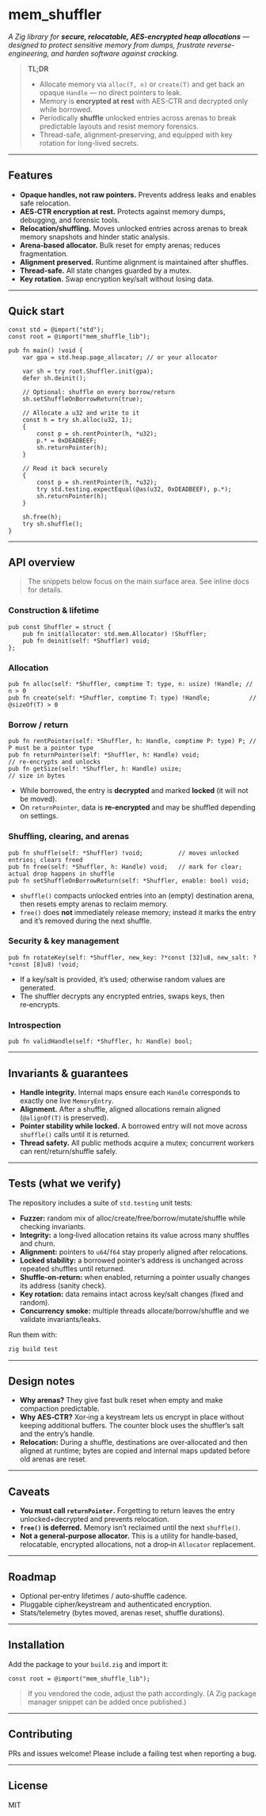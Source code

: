 # mem_shuffler

*A Zig library for **secure, relocatable, AES-encrypted heap allocations** — designed to protect sensitive memory from dumps, frustrate reverse-engineering, and harden software against cracking.*

> **TL;DR**
>
> * Allocate memory via `alloc(T, n)` or `create(T)` and get back an opaque `Handle` — no direct pointers to leak.
> * Memory is **encrypted at rest** with AES-CTR and decrypted only while borrowed.
> * Periodically **shuffle** unlocked entries across arenas to break predictable layouts and resist memory forensics.
> * Thread-safe, alignment-preserving, and equipped with key rotation for long-lived secrets.

---

## Features

* **Opaque handles, not raw pointers.** Prevents address leaks and enables safe relocation.
* **AES‑CTR encryption at rest.** Protects against memory dumps, debugging, and forensic tools.
* **Relocation/shuffling.** Moves unlocked entries across arenas to break memory snapshots and hinder static analysis.
* **Arena-based allocator.** Bulk reset for empty arenas; reduces fragmentation.
* **Alignment preserved.** Runtime alignment is maintained after shuffles.
* **Thread-safe.** All state changes guarded by a mutex.
* **Key rotation.** Swap encryption key/salt without losing data.

---

## Quick start

```zig
const std = @import("std");
const root = @import("mem_shuffle_lib");

pub fn main() !void {
    var gpa = std.heap.page_allocator; // or your allocator

    var sh = try root.Shuffler.init(gpa);
    defer sh.deinit();

    // Optional: shuffle on every borrow/return
    sh.setShuffleOnBorrowReturn(true);

    // Allocate a u32 and write to it
    const h = try sh.alloc(u32, 1);
    {
        const p = sh.rentPointer(h, *u32);
        p.* = 0xDEADBEEF;
        sh.returnPointer(h);
    }

    // Read it back securely
    {
        const p = sh.rentPointer(h, *u32);
        try std.testing.expectEqual(@as(u32, 0xDEADBEEF), p.*);
        sh.returnPointer(h);
    }

    sh.free(h);
    try sh.shuffle();
}
```

---

## API overview

> The snippets below focus on the main surface area. See inline docs for details.

### Construction & lifetime

```zig
pub const Shuffler = struct {
    pub fn init(allocator: std.mem.Allocator) !Shuffler;
    pub fn deinit(self: *Shuffler) void;
};
```

### Allocation

```zig
pub fn alloc(self: *Shuffler, comptime T: type, n: usize) !Handle; // n > 0
pub fn create(self: *Shuffler, comptime T: type) !Handle;           // @sizeOf(T) > 0
```

### Borrow / return

```zig
pub fn rentPointer(self: *Shuffler, h: Handle, comptime P: type) P; // P must be a pointer type
pub fn returnPointer(self: *Shuffler, h: Handle) void;               // re‑encrypts and unlocks
pub fn getSize(self: *Shuffler, h: Handle) usize;                    // size in bytes
```

* While borrowed, the entry is **decrypted** and marked **locked** (it will not be moved).
* On `returnPointer`, data is **re‑encrypted** and may be shuffled depending on settings.

### Shuffling, clearing, and arenas

```zig
pub fn shuffle(self: *Shuffler) !void;          // moves unlocked entries; clears freed
pub fn free(self: *Shuffler, h: Handle) void;   // mark for clear; actual drop happens in shuffle
pub fn setShuffleOnBorrowReturn(self: *Shuffler, enable: bool) void;
```

* `shuffle()` compacts unlocked entries into an (empty) destination arena, then resets empty arenas to reclaim memory.
* `free()` does **not** immediately release memory; instead it marks the entry and it’s removed during the next shuffle.

### Security & key management

```zig
pub fn rotateKey(self: *Shuffler, new_key: ?*const [32]u8, new_salt: ?*const [8]u8) !void;
```

* If a key/salt is provided, it’s used; otherwise random values are generated.
* The shuffler decrypts any encrypted entries, swaps keys, then re‑encrypts.

### Introspection

```zig
pub fn validHandle(self: *Shuffler, h: Handle) bool;
```

---

## Invariants & guarantees

* **Handle integrity.** Internal maps ensure each `Handle` corresponds to exactly one live `MemoryEntry`.
* **Alignment.** After a shuffle, aligned allocations remain aligned (`@alignOf(T)` is preserved).
* **Pointer stability while locked.** A borrowed entry will not move across `shuffle()` calls until it is returned.
* **Thread safety.** All public methods acquire a mutex; concurrent workers can rent/return/shuffle safely.

---

## Tests (what we verify)

The repository includes a suite of `std.testing` unit tests:

* **Fuzzer:** random mix of alloc/create/free/borrow/mutate/shuffle while checking invariants.
* **Integrity:** a long‑lived allocation retains its value across many shuffles and churn.
* **Alignment:** pointers to `u64`/`f64` stay properly aligned after relocations.
* **Locked stability:** a borrowed pointer’s address is unchanged across repeated shuffles until returned.
* **Shuffle‑on‑return:** when enabled, returning a pointer usually changes its address (sanity check).
* **Key rotation:** data remains intact across key/salt changes (fixed and random).
* **Concurrency smoke:** multiple threads allocate/borrow/shuffle and we validate invariants/leaks.

Run them with:

```bash
zig build test
```

---

## Design notes

* **Why arenas?** They give fast bulk reset when empty and make compaction predictable.
* **Why AES‑CTR?** Xor‑ing a keystream lets us encrypt in place without keeping additional buffers. The counter block uses the shuffler’s salt and the entry’s handle.
* **Relocation:** During a shuffle, destinations are over‑allocated and then aligned at runtime; bytes are copied and internal maps updated before old arenas are reset.

---

## Caveats

* **You must call `returnPointer`.** Forgetting to return leaves the entry unlocked+decrypted and prevents relocation.
* **`free()` is deferred.** Memory isn’t reclaimed until the next `shuffle()`.
* **Not a general‑purpose allocator.** This is a utility for handle‑based, relocatable, encrypted allocations, not a drop‑in `Allocator` replacement.

---

## Roadmap

* Optional per‑entry lifetimes / auto‑shuffle cadence.
* Pluggable cipher/keystream and authenticated encryption.
* Stats/telemetry (bytes moved, arenas reset, shuffle durations).

---

## Installation

Add the package to your `build.zig` and import it:

```zig
const root = @import("mem_shuffle_lib");
```

> If you vendored the code, adjust the path accordingly. (A Zig package manager snippet can be added once published.)

---

## Contributing

PRs and issues welcome! Please include a failing test when reporting a bug.

---

## License

MIT
